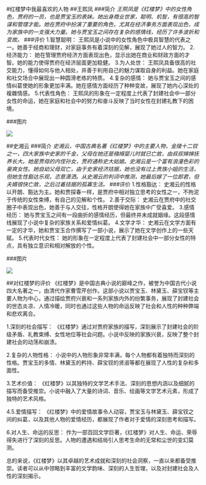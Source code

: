 #红楼梦中我最喜欢的人物
##王熙凤
###简介
*王熙凤是《红楼梦》中的女性角色，贾府的一员，也是贾宝玉的表妹。她出身商业世家，聪明、机智，有很高的智谋和管理才能。她在贾府中扮演了重要的角色，尤其在经济事务方面表现出色，成为家族中的一支强大力量。她与贾宝玉之间存在复杂的感情线，经历了许多波折和变故。*
###评价
1.智慧聪明： 王熙凤是小说中的女性角色中极具智慧的代表之一。她善于经商和理财，对家庭事务有着深刻的见解，展现了她过人的智力。
2.经济能力： 她在管理贾府经济方面表现出色，显示出她在商业和财政方面的才智。她的能力使得贾府在经济层面更加稳健。
3.为人处世： 王熙凤具备很高的社交能力，懂得如何与他人相处，并善于利用自己的魅力谋取自身的利益。她在家庭和社交场合中展现出一种圆滑老练的特质。
4.复杂的感情： 她与贾宝玉之间的感情纠葛使她的形象更加丰满。她在感情方面经历了种种变故，展现了她内心深处的複雜情感。
5.代表性角色： 王熙凤的形象在一定程度上代表了封建社会中一部分女性的命运，她在家庭和社会中的努力和奋斗反映了当时女性在封建礼教下的困境。


###图片

![](https://th.bing.com/th/id/R.d3cd62b7e4de5482bdd7e62029212ca4?rik=L1OwPTcfqErNCQ&riu=http%3a%2f%2fimg1.gtimg.com%2fcul%2fpics%2fhv1%2f187%2f165%2f2250%2f146348512.jpg&ehk=d8QdkStfNJp8kgMaKuV54ujk8%2bUaFq85OCsVdB4NxyE%3d&risl=&pid=ImgRaw&r=0)


##史湘云
###简介
*史湘云，中国古典名著《红楼梦》中的主要人物，金陵十二钗之一，四大家族中史家的千金，父母在她还是襁褓婴儿时就已亡故，由叔叔婶婶抚养长大。她是贾母的内侄孙女，贾府通称史大姑娘。史湘云是一个富有浪漫色彩的豪爽女性。她自幼父母双亡，由于史家经济拮据，她也没有过上贵族小姐的生活，但她生性豁达乐观，恣意潇洒。从史湘云的判词中推测，她最后嫁了一位郎君，但夫婿很快亡故，之后过着拮据的孤寡生活。*
###评价
1.性格豁达： 史湘云的性格以开朗、豁达为主。她和贾探春一样，是贾府中相对独立思考的女性之一，不拘泥于传统的女性束缚，有自己的见解和个性。
2.善于交际： 史湘云在贾府中的社交圈子中表现出色，她善于与人交往，性格开朗使得她在家族中广受喜爱。
3.感情经历： 她与贾宝玉之间有一段曲折的感情经历，但最终并未成就姻缘。这段感情线展现了小说中复杂的家族关系和爱情纠葛。
4.文学才华： 史湘云在文学方面有一定的才华，她和贾宝玉合作撰写了一部小说，展示了她在文学创作上的一些天赋。
5.代表时代女性： 她的形象在一定程度上代表了封建社会中一部分女性的特点，具有独立意识和相对解放的个性。


###图片

![](https://bkimg.cdn.bcebos.com/pic/810a19d8bc3eb13533fa78c83d57bfd3fd1f4134ee24?x-bce-process=image/watermark,image_d2F0ZXIvYmFpa2U5Mg==,g_7,xp_5,yp_5/format,f_auto)


##对红楼梦的评价
《红楼梦》是中国古典小说的巅峰之作，被誉为中国古代小说四大名著之一，由清代作家曹雪芹创作。这部小说以贾宝玉、林黛玉、薛宝钗等主要人物为中心，通过描绘贾府兴衰和一系列家族内外的纷繁事务，展现了封建社会的世态炎凉、人情冷暖，同时也通过这些人物的命运反映了社会和人性的种种弊端和悲欢离合。

1.深刻的社会描写： 《红楼梦》通过对贾府家族的描写，深刻展示了封建社会的阶级矛盾、礼教束缚、女性地位等社会问题。小说中反映的家族兴衰，反映了整个封建社会的动荡和崩溃。

2.复杂的人物性格： 小说中的人物形象非常丰满，每个人物都有着独特而深刻的性格。贾宝玉的多情、林黛玉的矜持、薛宝钗的贤淑等都在展现了人性的复杂和多面性。

3.艺术价值： 《红楼梦》以其独特的文学艺术手法、深刻的思想内涵以及细腻的描写而备受推崇。小说中融入了大量的诗词、音乐、绘画等文学艺术元素，形成了独特的艺术风格。

4.5.爱情描写： 《红楼梦》中的爱情故事令人动容，贾宝玉与林黛玉、薛宝钗之间的纠葛，以及其他人物的爱情经历，都展现了作者对于爱情的深刻思考和描写。

6.对人生、命运的反思： 作为一部百回文学巨著，《红楼梦》对人生、命运、荣辱得失进行了深刻的反思。人物的遭遇和结局引人思考生命的无常和尘世的变幻莫测。

总的来说，《红楼梦》以其卓越的艺术成就和深刻的社会洞察，一直以来都备受推崇。读者可以从中领略到丰富的文学韵味、深刻的人生哲理，以及对封建社会及人性的深刻揭示。